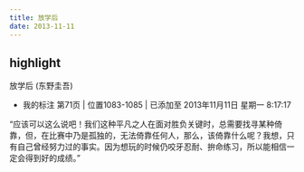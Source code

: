 ```yaml
---
title: 放学后
date: 2013-11-11 
---
```


## highlight
放学后 (东野圭吾)
- 我的标注 第71页 | 位置1083-1085 | 已添加至 2013年11月11日 星期一 8:17:17

“应该可以这么说吧！我们这种平凡之人在面对胜负关键时，总需要找寻某种倚靠，但，在比赛中乃是孤独的，无法倚靠任何人，那么，该倚靠什么呢？我想，只有自己曾经努力过的事实。因为想玩的时候仍咬牙忍耐、拚命练习，所以能相信一定会得到好的成绩。”